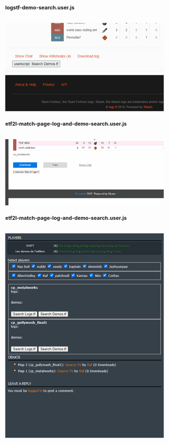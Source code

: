 ### logstf-demo-search.user.js ###
![logs_tf_usage](logs_tf_usage.gif)
========

### etf2l-match-page-log-and-demo-search.user.js ###
![demos_tf_usage](demos_tf_usage.gif)
========

### etf2l-match-page-log-and-demo-search.user.js ###
![etf2l_org_usage](etf2l_org_usage.gif)
========